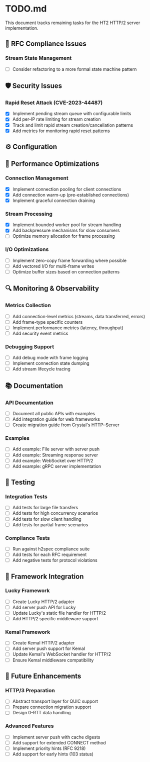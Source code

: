 # TODO.md

This document tracks remaining tasks for the HT2 HTTP/2 server implementation.

## 🔧 RFC Compliance Issues

### Stream State Management
- [ ] Consider refactoring to a more formal state machine pattern


## 🛡️ Security Issues

### Rapid Reset Attack (CVE-2023-44487)
- [x] Implement pending stream queue with configurable limits
- [x] Add per-IP rate limiting for stream creation
- [x] Track and limit rapid stream creation/cancellation patterns
- [x] Add metrics for monitoring rapid reset patterns

## ⚙️ Configuration


## 🚀 Performance Optimizations

### Connection Management
- [x] Implement connection pooling for client connections
- [x] Add connection warm-up (pre-established connections)
- [x] Implement graceful connection draining

### Stream Processing
- [x] Implement bounded worker pool for stream handling
- [x] Add backpressure mechanisms for slow consumers
- [ ] Optimize memory allocation for frame processing

### I/O Optimizations
- [ ] Implement zero-copy frame forwarding where possible
- [ ] Add vectored I/O for multi-frame writes
- [ ] Optimize buffer sizes based on connection patterns

## 🔍 Monitoring & Observability

### Metrics Collection
- [ ] Add connection-level metrics (streams, data transferred, errors)
- [ ] Add frame-type specific counters
- [ ] Implement performance metrics (latency, throughput)
- [ ] Add security event metrics

### Debugging Support
- [ ] Add debug mode with frame logging
- [ ] Implement connection state dumping
- [ ] Add stream lifecycle tracing

## 📚 Documentation

### API Documentation
- [ ] Document all public APIs with examples
- [ ] Add integration guide for web frameworks
- [ ] Create migration guide from Crystal's HTTP::Server

### Examples
- [ ] Add example: File server with server push
- [ ] Add example: Streaming response server
- [ ] Add example: WebSocket over HTTP/2
- [ ] Add example: gRPC server implementation

## 🧪 Testing

### Integration Tests
- [ ] Add tests for large file transfers
- [ ] Add tests for high concurrency scenarios
- [ ] Add tests for slow client handling
- [ ] Add tests for partial frame scenarios

### Compliance Tests
- [ ] Run against h2spec compliance suite
- [ ] Add tests for each RFC requirement
- [ ] Add negative tests for protocol violations

## 🔄 Framework Integration

### Lucky Framework
- [ ] Create Lucky HTTP/2 adapter
- [ ] Add server push API for Lucky
- [ ] Update Lucky's static file handler for HTTP/2
- [ ] Add HTTP/2 specific middleware support

### Kemal Framework
- [ ] Create Kemal HTTP/2 adapter
- [ ] Add server push support for Kemal
- [ ] Update Kemal's WebSocket handler for HTTP/2
- [ ] Ensure Kemal middleware compatibility

## 🎯 Future Enhancements

### HTTP/3 Preparation
- [ ] Abstract transport layer for QUIC support
- [ ] Prepare connection migration support
- [ ] Design 0-RTT data handling

### Advanced Features
- [ ] Implement server push with cache digests
- [ ] Add support for extended CONNECT method
- [ ] Implement priority hints (RFC 9218)
- [ ] Add support for early hints (103 status)